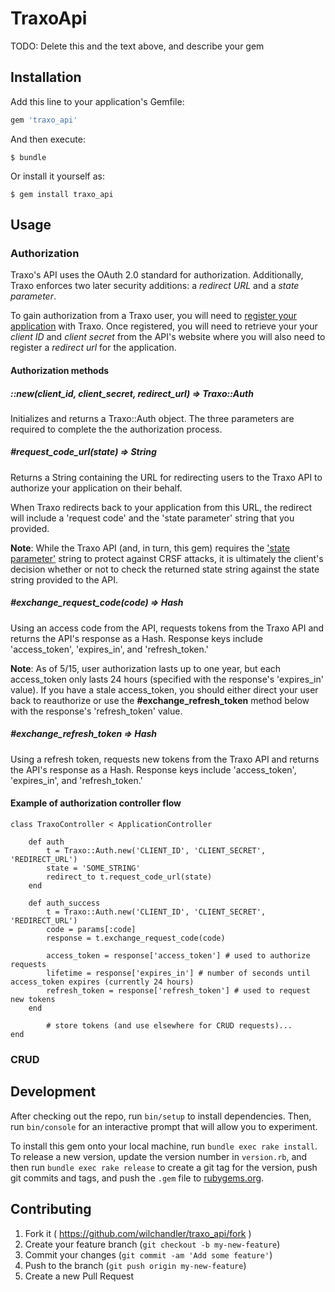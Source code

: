 # TraxoApi

TODO: Delete this and the text above, and describe your gem

## Installation

Add this line to your application's Gemfile:

```ruby
gem 'traxo_api'
```

And then execute:

    $ bundle

Or install it yourself as:

    $ gem install traxo_api

## Usage

### Authorization
Traxo's API uses the OAuth 2.0 standard for authorization. Additionally, Traxo enforces two later security additions: a _redirect URL_ and a _state parameter_.

To gain authorization from a Traxo user, you will need to [register your application](https://developer.traxo.com/signup) with Traxo.  Once registered, you will need to retrieve your your _client ID_ and _client secret_ from the API's website where you will also need to register a _redirect url_ for the application.

#### Authorization methods

##### ::new(client_id, client_secret, redirect_url) => Traxo::Auth
Initializes and returns a Traxo::Auth object. The three parameters are required to complete the the authorization process.

##### \#request_code_url(state) => String
Returns a String containing the URL for redirecting users to the Traxo API to authorize your application on their behalf.

When Traxo redirects back to your application from this URL, the redirect will include a 'request code' and the 'state parameter' string that you provided.

__Note__: While the Traxo API (and, in turn, this gem) requires the ['state parameter'](http://www.thread-safe.com/2014/05/the-correct-use-of-state-parameter-in.html) string to protect against CRSF attacks, it is ultimately the client's decision whether or not to check the returned state string against the state string provided to the API.

##### \#exchange_request_code(code) => Hash
Using an access code from the API, requests tokens from the Traxo API and returns the API's response as a Hash.  Response keys include 'access_token', 'expires_in', and 'refresh_token.'

__Note__: As of 5/15, user authorization lasts up to one year, but each access_token only lasts 24 hours (specified with the response's 'expires_in' value). If you have a stale access_token, you should either direct your user back to reauthorize or use the __\#exchange_refresh_token__ method below with the response's 'refresh_token' value.

##### \#exchange_refresh_token => Hash
Using a refresh token, requests new tokens from the Traxo API and returns the API's response as a Hash.  Response keys include 'access_token', 'expires_in', and 'refresh_token.'



#### Example of authorization controller flow
```
class TraxoController < ApplicationController

	def auth
	    t = Traxo::Auth.new('CLIENT_ID', 'CLIENT_SECRET', 'REDIRECT_URL')
	    state = 'SOME_STRING'
	    redirect_to t.request_code_url(state)
	end
	
	def auth_success
	    t = Traxo::Auth.new('CLIENT_ID', 'CLIENT_SECRET', 'REDIRECT_URL')
	    code = params[:code]
	    response = t.exchange_request_code(code)
	    
	    access_token = response['access_token'] # used to authorize requests
	    lifetime = response['expires_in'] # number of seconds until access_token expires (currently 24 hours)
	    refresh_token = response['refresh_token'] # used to request new tokens
	end
	
		# store tokens (and use elsewhere for CRUD requests)...
end

```


### CRUD

## Development

After checking out the repo, run `bin/setup` to install dependencies. Then, run `bin/console` for an interactive prompt that will allow you to experiment.

To install this gem onto your local machine, run `bundle exec rake install`. To release a new version, update the version number in `version.rb`, and then run `bundle exec rake release` to create a git tag for the version, push git commits and tags, and push the `.gem` file to [rubygems.org](https://rubygems.org).

## Contributing

1. Fork it ( https://github.com/wilchandler/traxo_api/fork )
2. Create your feature branch (`git checkout -b my-new-feature`)
3. Commit your changes (`git commit -am 'Add some feature'`)
4. Push to the branch (`git push origin my-new-feature`)
5. Create a new Pull Request
